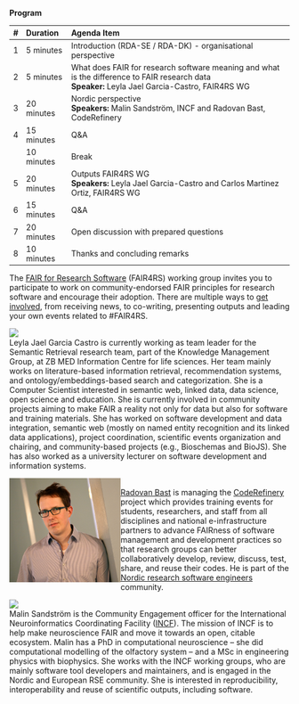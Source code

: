 **Program**



| #   | Duration   | Agenda Item                                                                                                            |
|:----|:-----------|:-----------------------------------------------------------------------------------------------------------------------|                                       
| 1   | 5 minutes   | Introduction (RDA-SE / RDA-DK) - organisational perspective|
| 2   | 5 minutes  | What does FAIR for research software meaning and what is the difference to FAIR research data <br />**Speaker:** Leyla Jael Garcia-Castro, FAIR4RS WG<br />|
| 3   | 20 minutes  | Nordic perspective <br />**Speakers:** Malin Sandström, INCF and Radovan Bast, CodeRefinery|
| 4   | 15 minutes  | Q&A    |
|     | 10 minutes  | Break   | 
| 5   | 20 minutes  | Outputs FAIR4RS WG <br /> **Speakers:** Leyla Jael Garcia-Castro and Carlos Martinez Ortiz, FAIR4RS WG|
| 6   | 15 minutes  | Q&A  |
| 7   | 20 minutes  | Open discussion with prepared questions  |
| 8   | 10 minutes   | Thanks and concluding remarks |

The [FAIR for Research Software](https://www.rd-alliance.org/groups/fair-4-research-software-fair4rs-wg) (FAIR4RS) working group invites you to participate to work on community-endorsed FAIR principles for research software and encourage their adoption. There are multiple ways to [get involved](https://github.com/force11/FAIR4RS/blob/master/CommunityEngagementChannels.md), from receiving news, to co-writing, presenting outputs and leading your own events related to #FAIR4RS.

<img align="left" src="https://user-images.githubusercontent.com/74252404/121680095-6f4cd980-cab9-11eb-8fa2-854813877c8e.jpg" width="200" /><br/>
Leyla Jael Garcia Castro is currently working as team leader for the Semantic Retrieval research team, part of the Knowledge Management Group, at ZB MED Information Centre for life sciences. Her team mainly works on literature-based information retrieval, recommendation systems, and ontology/embeddings-based search and categorization. She is a Computer Scientist interested in semantic web, linked data, data science, open science and education. She is currently involved in community projects aiming to make FAIR a reality not only for data but also for software and training materials. She has worked on software development and data integration, semantic web (mostly on named entity recognition and its linked data applications), project coordination, scientific events organization and chairing, and community-based projects (e.g., Bioschemas and BioJS). She has also worked as a university lecturer on software development and information systems.

<img align="left" src="https://raw.githubusercontent.com/bast/bast.github.io/source/content/img/radovan-bast.jpg" width="200" /><br/>
[Radovan Bast](https://bast.fr/) is managing the [CodeRefinery](https://coderefinery.org/) project which
provides training events for students, researchers, and staff from all
disciplines and national e-infrastructure partners to advance FAIRness of
software management and development practices so that research groups can
better collaboratively develop, review, discuss, test, share, and reuse their
codes. He is part of the [Nordic research software engineers](https://nordic-rse.org/) community.

<img align="left" src="https://user-images.githubusercontent.com/74252404/121644040-d0ad8200-ca92-11eb-8735-5d5b255ec4ad.jpg" width="200" /><br/>
Malin Sandström is the Community Engagement officer for the International Neuroinformatics Coordinating Facility ([INCF]( https://incf.org/)). The mission of INCF is to help make neuroscience FAIR and move it towards an open, citable ecosystem. Malin has a PhD in computational neuroscience – she did computational modelling of the olfactory system – and a MSc in engineering physics with biophysics. She works with the INCF working groups, who are mainly software tool developers and maintainers, and is engaged in the Nordic and European RSE community. She is interested in reproducibility, interoperability and reuse of scientific outputs, including software. 
